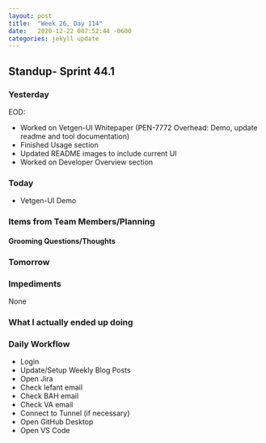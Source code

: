 ```yaml
---
layout: post
title:  "Week 26, Day 114"
date:   2020-12-22 007:52:44 -0600
categories: jekyll update
---
```


## Standup- Sprint 44.1
  
### Yesterday
EOD:
* Worked on Vetgen-UI Whitepaper (PEN-7772 Overhead: Demo, update readme and tool documentation)
* Finished Usage section
* Updated README images to include current UI
* Worked on Developer Overview section

### Today
* Vetgen-UI Demo
  
### Items from Team Members/Planning

#### Grooming Questions/Thoughts

### Tomorrow
  
### Impediments
None
### What I actually ended up doing


### Daily Workflow
* Login
* Update/Setup Weekly Blog Posts
* Open Jira
* Check lefant email
* Check BAH email
* Check VA email
* Connect to Tunnel (if necessary)
* Open GitHub Desktop
* Open VS Code

